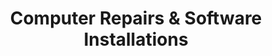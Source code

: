---
title: Computer Repairs & Software Installations

productCardsImg: ['printer1', 'printer1', 'printer1']
product: ['Android & Iphone', 'Windows', 'MacOs']

slider: ['acer', 'dell', 'asus', 'lenovo', 'cannon']
slider_rows: ['one', 'two']
---